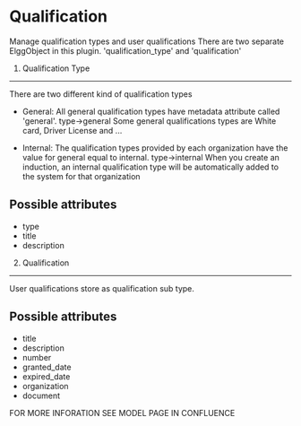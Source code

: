 Qualification
===============

Manage qualification types and user qualifications
There are two separate ElggObject in this plugin. 'qualification_type' and 'qualification'


1. Qualification Type
-----------

There are two different kind of qualification types

- General: All general qualification types have metadata attribute called 'general'. type->general
Some general qualifications types are White card, Driver License and ...

- Internal: The qualification types provided by each organization have the value for general equal to internal. type->internal
When you create an induction, an internal qualification type will be automatically added to the system for that organization

Possible attributes
--------------

- type
- title
- description

2. Qualification
-----------

User qualifications store as qualification sub type.

Possible attributes
--------------

- title
- description
- number
- granted_date
- expired_date
- organization
- document

FOR MORE INFORATION SEE MODEL PAGE IN CONFLUENCE
